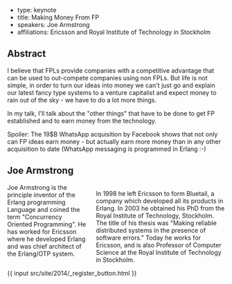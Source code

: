 - type: keynote
- title: Making Money From FP
- speakers: Joe Armstrong
- affiliations: Ericsson and Royal Institute of Technology in Stockholm

## Abstract 

I believe that FPLs provide companies with a competitive advantage
that can be used to out-compete companies using non FPLs. But life is
not simple, in order to turn our ideas into money we can't just go and
explain our latest fancy type systems to a venture capitalist and
expect money to rain out of the sky - we have to do a lot more things.

In my talk, I'll talk about the "other things" that have to be done to
get FP established and to earn money from the technology.

Spoiler: The 19$B WhatsApp acquisition by Facebook shows that not only
can FP ideas earn money - but actually earn more money than in any
other acquisition to date (WhatsApp messaging is programmed in Erlang :-)

## Joe Armstrong
<div class="row" media:type="text/omd">

<div class="medium-4 columns">
<!-- <img src="img/joe-armstrong.jpg" alt="Joe Armstrong"></img> -->
</div>

<div class="medium-8 columns" media:type="text/omd">
Joe Armstrong is the principle inventor of the Erlang programming
Language and coined the term "Concurrency Oriented Programming". He
has worked for Ericsson where he developed Erlang and was chief
architect of the Erlang/OTP system.

In 1998 he left Ericsson to form Bluetail, a company which developed
all its products in Erlang. In 2003 he obtained his PhD from the Royal
Institute of Technology, Stockholm. The title of his thesis was
"Making reliable distributed systems in the presence of software
errors." Today he works for Ericsson, and is also Professor of
Computer Science at the Royal Institute of Technology in Stockholm.
</div>

</div>
{{ input src/site/2014/_register_button.html }}
